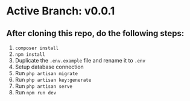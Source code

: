 # Active Branch: v0.0.1

## After cloning this repo, do the following steps:

1. `composer install`
2. `npm install`
3. Duplicate the `.env.example` file and rename it to `.env`
4. Setup database connection
5. Run `php artisan migrate`
6. Run `php artisan key:generate`
7. Run `php artisan serve`
8. Run `npm run dev`
